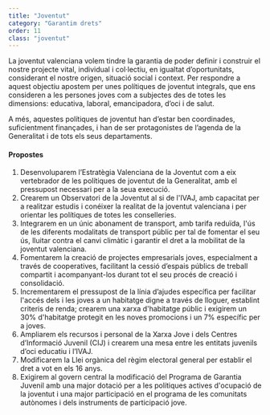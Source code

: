 ```yaml
---
title: "Joventut"
category: "Garantim drets"
order: 11
class: "joventut"
---
```


<div class="programa-intro">

La joventut valenciana volem tindre la garantia de poder definir i construir el nostre projecte vital, individual i col·lectiu, en igualtat d’oportunitats, considerant el nostre origen, situació social i context. Per respondre a aquest objectiu apostem per unes polítiques de joventut integrals, que ens consideren a les persones joves com a subjectes des de totes les dimensions: educativa, laboral, emancipadora, d’oci i de salut.

A més, aquestes polítiques de joventut han d’estar ben coordinades, suficientment finançades, i han de ser protagonistes de l’agenda de la Generalitat i de tots els seus departaments.

</div>

<div class="programa-box">

#### Propostes

1.	Desenvoluparem l’Estratègia Valenciana de la Joventut com a eix vertebrador de les polítiques de joventut de la Generalitat, amb el pressupost necessari per a la seua execució.
2.	Crearem un Observatori de la Joventut al si de l'IVAJ, amb capacitat per a realitzar estudis i conéixer la realitat de la joventut valenciana i per orientar les polítiques de totes les conselleries.
3.	Integrarem en un únic abonament de transport, amb tarifa reduïda, l'ús de les diferents modalitats de transport públic per tal de fomentar el seu ús, lluitar contra el canvi climàtic i garantir el dret a la mobilitat de la joventut valenciana.
4.	Fomentarem la creació de projectes empresarials joves, especialment a través de cooperatives, facilitant la cessió d’espais públics de treball compartit i acompanyant-los durant tot el seu procés de creació i consolidació.
5.	Incrementarem el pressupost de la línia d’ajudes específica per facilitar l'accés dels i les joves a un habitatge digne a través de lloguer, establint criteris de renda; crearem una xarxa d'habitatge públic i exigirem un 30% d'habitatge protegit en les noves promocions i un 7% específic per a joves.
6.	Ampliarem els recursos i personal de la Xarxa Jove i dels Centres d’Informació Juvenil (CIJ) i crearem una mesa entre les entitats juvenils d’oci educatiu i l’IVAJ.
7.	Modificarem la Llei orgànica del règim electoral general per establir el dret a vot en els 16 anys.
8.	Exigirem al govern central la modificació del Programa de Garantia Juvenil amb una major dotació per a les polítiques actives d'ocupació de la joventut i una major participació en el programa de les comunitats autònomes i dels instruments de participació jove.

</div>